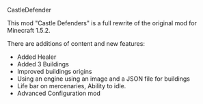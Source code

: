 CastleDefender

This mod "Castle Defenders" is a full rewrite of the original mod for Minecraft 1.5.2.

There are additions of content and new features:

  - Added Healer
  - Added 3 Buildings
  - Improved buildings origins
  - Using an engine using an image and a JSON file for buildings
  - Life bar on mercenaries, Ability to idle.
  - Advanced Configuration mod
